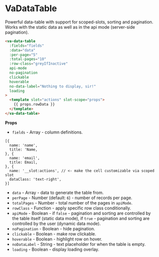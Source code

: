 # VaDataTable
Powerful data-table with support for scoped-slots, sorting and pagination.
Works with the static data as well as in the api mode (server-side pagination).

```html
<va-data-table
  :fields="fields"
  :data="data"
  :per-page="5"
  :total-pages="10"
  :row-class="greyIfInactive"
  api-mode
  no-pagination
  clickable
  hoverable
  no-data-label="Nothing to display, sir!"
  loading
>
  <template slot="actions" slot-scope="props">
    {{ props.rowData }}
  </template>
</va-data-table>
```

**Props**
* `fields` - Array - column definitions.
```
[{
  name: 'name',
  title: 'Name,
}, {
  name: 'email',
  title: Email,
}, {
  name: '__slot:actions', // <- make the cell customizable via scoped slot
  dataClass: 'text-right',
}]
```
* `data` - Array - data to generate the table from.
* `perPage` - Number (default: `6`) - number of records per page.
* `totalPages` - Number - total number of the pages in `apiMode`.
* `rowClass` - Function - apply specific row class conditionally.
* `apiMode` - Boolean - if `false` - pagination and sorting are controlled by the table itself (static data mode),
  if `true` - pagination and sorting are controlled by the user (dynamic data mode).
* `noPagination` - Boolean - hide pagination.
* `clickable` - Boolean - make row clickable.
* `hoverable` - Boolean - highlight row on hover.
* `noDataLabel` - String - text placeholder for when the table is empty.
* `loading` - Boolean - display loading overlay.
